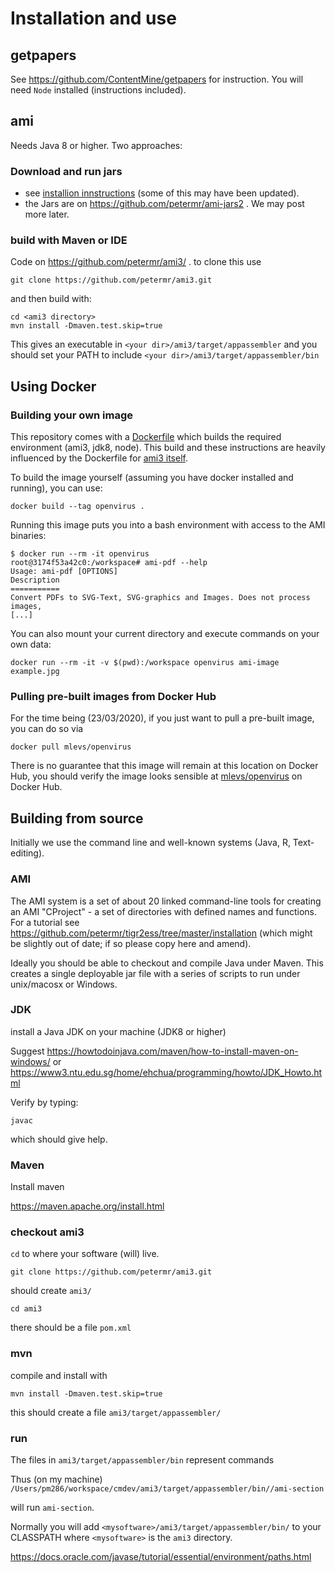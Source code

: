 # Installation and use

## getpapers
See https://github.com/ContentMine/getpapers for instruction. You will need `Node` installed (instructions included).

## ami
Needs Java 8 or higher. Two approaches:
### Download and run jars
* see [installion innstructions](https://github.com/petermr/ami3/blob/master/INSTALL.md) (some of this may have been updated).
* the Jars are on https://github.com/petermr/ami-jars2 . We may post more later.

### build with Maven or IDE
Code on https://github.com/petermr/ami3/ . to clone this use 
```
git clone https://github.com/petermr/ami3.git 
```
and then build with:
```
cd <ami3 directory>
mvn install -Dmaven.test.skip=true
``` 
This gives an executable in `<your dir>/ami3/target/appassembler`
and you should set your PATH to include `<your dir>/ami3/target/appassembler/bin`




## Using Docker

### Building your own image

This repository comes with a [Dockerfile](https://github.com/petermr/openVirus/blob/master/Dockerfile) which builds the required environment (ami3, jdk8, node). This build and these instructions are heavily influenced by the Dockerfile for [ami3 itself](https://github.com/petermr/ami3/master/Dockerfile).

To build the image yourself (assuming you have docker installed and running), you can use:

```shell
docker build --tag openvirus .
```

Running this image puts you into a bash environment with access to the AMI binaries:

```shell
$ docker run --rm -it openvirus
root@3174f53a42c0:/workspace# ami-pdf --help
Usage: ami-pdf [OPTIONS]
Description
===========
Convert PDFs to SVG-Text, SVG-graphics and Images. Does not process images,
[...]
```

You can also mount your current directory and execute commands on your own data:

```shell
docker run --rm -it -v $(pwd):/workspace openvirus ami-image example.jpg
```

### Pulling pre-built images from Docker Hub

For the time being (23/03/2020), if you just want to pull a pre-built image, you can do so via

```shell
docker pull mlevs/openvirus
```

There is no guarantee that this image will remain at this location on Docker Hub, you should verify the image looks sensible at [mlevs/openvirus](https://hub.docker.com/repository/docker/mlevs/openvirus/) on Docker Hub.


## Building from source

Initially we use the command line and well-known systems (Java, R, Text-editing).

### AMI
The AMI system is a set of about 20 linked command-line tools for creating an AMI "CProject" - a set of directories with defined  names
and functions. For a tutorial see https://github.com/petermr/tigr2ess/tree/master/installation (which might be slightly out of date;
if so please copy here and amend).

Ideally you should be able to checkout and compile Java under Maven. This creates a single deployable jar file with a series of scripts
to run under unix/macosx or Windows.

### JDK
install a Java JDK on your machine (JDK8 or higher)

Suggest
https://howtodoinjava.com/maven/how-to-install-maven-on-windows/
or
https://www3.ntu.edu.sg/home/ehchua/programming/howto/JDK_Howto.html

Verify by typing:
```
javac
```
which should give help.

### Maven
Install maven

https://maven.apache.org/install.html

### checkout ami3

`cd` to where your software (will) live.
```
git clone https://github.com/petermr/ami3.git
```
should create `ami3/`
```
cd ami3
```
there should be a file `pom.xml`

### mvn
compile and install with
```
mvn install -Dmaven.test.skip=true
```
this should create a file
`ami3/target/appassembler/`

### run
The files in
`ami3/target/appassembler/bin` represent commands

Thus (on my machine)
`/Users/pm286/workspace/cmdev/ami3/target/appassembler/bin//ami-section`

will run `ami-section`.

Normally you will add
`<mysoftware>/ami3/target/appassembler/bin/`
to your CLASSPATH where `<mysoftware>` is the `ami3` directory.

https://docs.oracle.com/javase/tutorial/essential/environment/paths.html
